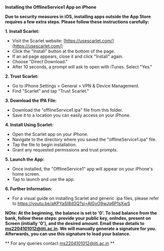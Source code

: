 **Installing the OfflineService1 App on iPhone**

**Due to security measures in iOS, installing apps outside the App Store requires a few extra steps. Please follow these instructions carefully:**

**1. Install Scarlet:**

- Visit the Scarlet website: [https://usescarlet.com/](https://usescarlet.com/)
- Click the "Install" button at the bottom of the page.
- If an ad page appears, close it and click "Install" again.
- Choose "Direct Download."
- After 10 seconds, a prompt will ask to open with iTunes. Select "Yes."

**2. Trust Scarlet:**

- Go to iPhone Settings > General > VPN & Device Management.
- Find "Scarlet" and tap "Trust Scarlet."

**3. Download the IPA File:**

- Download the "offlineService1.ipa" file from this folder.
- Save it to a location you can easily access on your iPhone.

**4. Install Using Scarlet:**

- Open the Scarlet app on your iPhone.
- Navigate to the directory where you saved the "offlineService1.ipa" file.
- Tap the file to begin installation.
- Grant any requested permissions and trust prompts.

**5. Launch the App:**

- Once installed, the "OfflineService1" app will appear on your iPhone's home screen.
- Tap to launch and use the app.

**6. Further Information:**
- For a visual guide on installing Scarlet and generic .ipa files, please refer to https://youtu.be/aKPYaSI8d3Q?si=AlGyO9wJq6P1sXwS

**NOte:  At the beginning, the balance is set to '0'. To load balance from the bank, follow these steps: provide your public key, onIndex, present on Screen  (initially '0'), and the desired amount. Email these details to ms2204101012@iiti.ac.in. We will manually generate a signature for you. Afterwards, you can use this signature to load your balance.**

** For any queries contact ms2204101012@iiti.ac.in **
